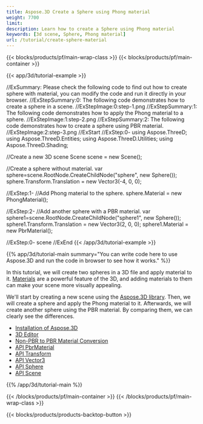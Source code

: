 ```yaml
---
title: Aspose.3D Create a Sphere using Phong material
weight: 7700
limit: 
description: Learn how to create a Sphere using Phong material
keywords: [3d scene, Sphere, Phong material]
url: /tutorial/create-sphere-material
---
```


{{< blocks/products/pf/main-wrap-class >}}
{{< blocks/products/pf/main-container >}}

{{< app/3d/tutorial-example >}}


//ExSummary: Please check the following code to find out how to create sphere with material, you can modify the code and run it directly in your browser.
//ExStepSummary:0: The following code demonstrates how to create a sphere in a scene.
//ExStepImage:0:step-1.png
//ExStepSummary:1: The following code demonstrates how to apply the Phong material to a sphere.
//ExStepImage:1:step-2.png
//ExStepSummary:2: The following code demonstrates how to create a sphere using PBR material.
//ExStepImage:2:step-3.png
//ExStart
//ExStep:0-
using Aspose.ThreeD;
using Aspose.ThreeD.Entities;
using Aspose.ThreeD.Utilities;
using Aspose.ThreeD.Shading;

//Create a new 3D scene
Scene scene = new Scene();

//Create a sphere without material.
var sphere=scene.RootNode.CreateChildNode("sphere", new Sphere());
sphere.Transform.Translation = new Vector3(-4, 0, 0);

//ExStep:1-
//Add Phong material to the sphere.
sphere.Material = new PhongMaterial();

//ExStep:2-
//Add another sphere with a PBR material.
var sphere1=scene.RootNode.CreateChildNode("sphere1", new Sphere());
sphere1.Transform.Translation = new Vector3(2, 0, 0);
sphere1.Material = new PbrMaterial();

//ExStep:0-
scene
//ExEnd
{{< /app/3d/tutorial-example >}}

{{% app/3d/tutorial-main summary="You can write code here to use Aspose.3D and run the code in browser to see how it works." %}}

In this tutorial, we will create two spheres in a 3D file and apply material to it. <a href="https://reference.aspose.com/3d/net/aspose.threed.shading/">Materials</a> are a powerful feature of the 3D, and adding materials to them can make your scene more visually appealing.

We'll start by creating a new scene using the <a href="https://www.nuget.org/packages/Aspose.3D">Aspose.3D library</a>. Then, we will create a sphere and apply the Phong material to it. Afterwards, we will create another sphere using the PBR material. By comparing them, we can clearly see the differences.

* [Installation of Aspose.3D](https://docs.aspose.com/3d/net/installation/)
* [3D Editor](https://products.aspose.app/3d/editor/)
* [Non-PBR to PBR Material Conversion](https://docs.aspose.com/3d/net/customize-non-pbr-to-pbr-materials-conversion-before-saving-3d-scenes-to-gltf-2-0-format/)
* [API PbrMaterial](https://reference.aspose.com/3d/net/aspose.threed.shading/pbrmaterial/)
* [API Transform](https://reference.aspose.com/3d/net/aspose.threed/transform/)
* [API Vector3](https://reference.aspose.com/3d/net/aspose.threed.utilities/vector3/)
* [API Sphere](https://reference.aspose.com/3d/net/aspose.threed.entities/sphere/)
* [API Scene](https://reference.aspose.com/3d/net/aspose.threed/scene/)

{{% /app/3d/tutorial-main %}}

{{< /blocks/products/pf/main-container >}}
{{< /blocks/products/pf/main-wrap-class >}}

{{< blocks/products/products-backtop-button >}}

